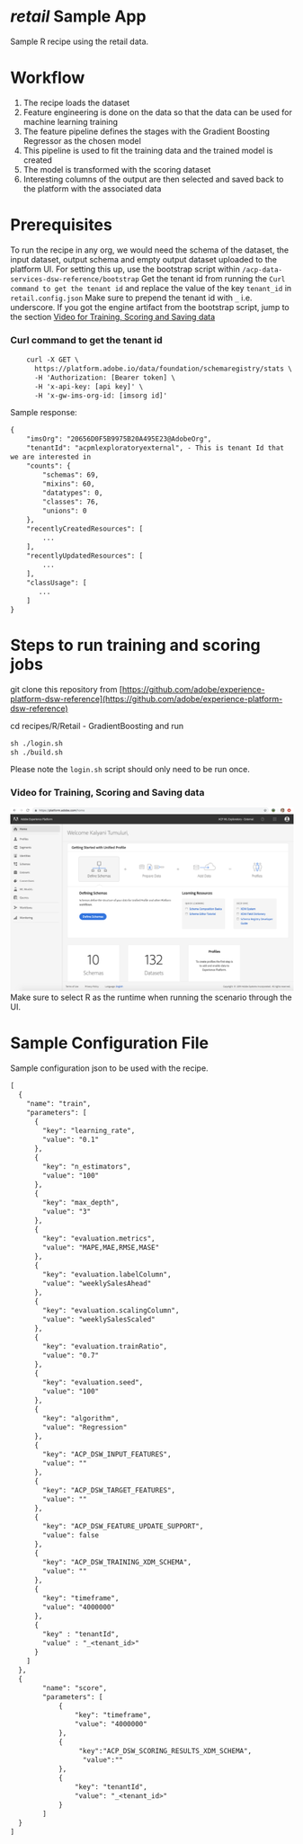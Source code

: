 # _retail_ Sample App

Sample R recipe using the retail data.

# Workflow
 
1. The recipe loads the dataset
2. Feature engineering is done on the data so that the data can be used for machine learning training
3. The feature pipeline defines the stages with the Gradient Boosting Regressor as the chosen model
4. This pipeline is used to fit the training data and the trained model is created 
5. The model is transformed with the scoring dataset
6. Interesting columns of the output are then selected and saved back to the platform with the associated data

# Prerequisites

To run the recipe in any org, we would need the schema of the dataset, the input dataset, 
output schema and empty output dataset uploaded to the platform UI. For setting this up, use the bootstrap script 
within `/acp-data-services-dsw-reference/bootstrap`
Get the tenant id from running the `Curl command to get the tenant id` and replace the value of the key `tenant_id` in `retail.config.json` 
Make sure to prepend the tenant id with `_` i.e. underscore.
If you got the engine artifact from the bootstrap script, jump to the section [Video for Training, Scoring and Saving
 data](#video-for-training-scoring-and-saving-data)

### Curl command to get the tenant id

```
    curl -X GET \
      https://platform.adobe.io/data/foundation/schemaregistry/stats \
      -H 'Authorization: [Bearer token] \
      -H 'x-api-key: [api key]' \
      -H 'x-gw-ims-org-id: [imsorg id]'
``` 
 
 Sample response:
 
 ```
 {
     "imsOrg": "20656D0F5B9975B20A495E23@AdobeOrg",
     "tenantId": "acpmlexploratoryexternal", - This is tenant Id that we are interested in
     "counts": {
         "schemas": 69,
         "mixins": 60,
         "datatypes": 0,
         "classes": 76,
         "unions": 0
     },
     "recentlyCreatedResources": [
         ...
     ],
     "recentlyUpdatedResources": [
         ...
     ],
     "classUsage": [
     	...
     ]   
 }
 ```

# Steps to run training and scoring jobs

git clone this repository from [https://github.com/adobe/experience-platform-dsw-reference](https://github.com/adobe/experience-platform-dsw-reference)

cd recipes/R/Retail - GradientBoosting and run

```
sh ./login.sh
sh ./build.sh
```

Please note the `login.sh` script should only need to be run once.


### Video for Training, Scoring and Saving data
[![Watch the video](../../../docs/images/HomePage.png)](https://youtu.be/rur0jkqhvno)
Make sure to select R as the runtime when running the scenario through the UI.

# Sample Configuration File
Sample configuration json to be used with the recipe.
```
[
  {
    "name": "train",
    "parameters": [
      {
        "key": "learning_rate",
        "value": "0.1"
      },
      {
        "key": "n_estimators",
        "value": "100"
      },
      {
        "key": "max_depth",
        "value": "3"
      },
      {
        "key": "evaluation.metrics",
        "value": "MAPE,MAE,RMSE,MASE"
      },
      {
        "key": "evaluation.labelColumn",
        "value": "weeklySalesAhead"
      },
      {
        "key": "evaluation.scalingColumn",
        "value": "weeklySalesScaled"
      },
      {
        "key": "evaluation.trainRatio",
        "value": "0.7"
      },
      {
        "key": "evaluation.seed",
        "value": "100"
      },
      {
        "key": "algorithm",
        "value": "Regression"
      },
      {
        "key": "ACP_DSW_INPUT_FEATURES",
        "value": ""
      },
      {
        "key": "ACP_DSW_TARGET_FEATURES",
        "value": ""
      },
      {
        "key": "ACP_DSW_FEATURE_UPDATE_SUPPORT",
        "value": false
      },
      {
        "key": "ACP_DSW_TRAINING_XDM_SCHEMA",
        "value": ""
      },
      {
        "key": "timeframe",
        "value": "4000000"
      },
      {
        "key" : "tenantId",
        "value" : "_<tenant_id>"
      }
  	]
  },
  {
        "name": "score",
        "parameters": [
            {
                "key": "timeframe",
                "value": "4000000"
            },
            {
                 "key":"ACP_DSW_SCORING_RESULTS_XDM_SCHEMA",
                  "value":""
            },
            {
                "key": "tenantId",
                "value": "_<tenant_id>"
            }
        ]
  }
]

```
